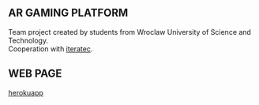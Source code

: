## AR GAMING PLATFORM
Team project created by students from Wroclaw University of Science and Technology. <br />
Cooperation with [iteratec](https://www.iteratec.com/pl/).

## WEB PAGE
[herokuapp](https://ar-project2019.herokuapp.com/)
